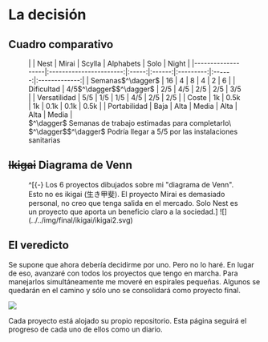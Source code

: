 # La decisión

## Cuadro comparativo
<figure class="full-width">
|                   |         Nest        | Mirai | Scylla | Alphabets | Solo   |         Night |
|-------------------|:-----------------------:|:-----:|:------:|:---------:|:------:|:-------------:|
| Semanas$^\dagger$ |            16           |   4   |    8   |     4     |    2   |       6       |
| Dificultad        | 4/5$^\dagger$$^\dagger$ |  2/5  |   4/5  |    2/5    |   2/5  |      3/5      |
| Versatilidad      |           5/5           |  1/5  |   1/5  |    4/5    |   2/5  |      2/5      |
| Coste             |            1k           |  0.5k |   1k   |    0.1k   |  0.1k  |      0.5k     |
| Portabilidad      |           Baja          |  Alta |  Media |    Alta   |  Alta  |     Media     |
<figcaption>
$^\dagger$ Semanas de trabajo estimadas para completarlo\
$^\dagger$$^\dagger$ Podría llegar a 5/5 por las instalaciones sanitarias
</figcaption>
</figure>

## ~~Ikigai~~ Diagrama de Venn

<figure>
^[{-} Los 6 proyectos dibujados sobre mi "diagrama de Venn". Esto no es ikigai (生き甲斐). El proyecto Mirai es demasiado personal, no creo que tenga salida en el mercado. Solo Nest es un proyecto que aporta un beneficio claro a la sociedad.]
![](../../img/final/ikigai/ikigai2.svg)
</figure>

## El veredicto
Se supone que ahora debería decidirme por uno. Pero no lo haré. En lugar de eso, avanzaré con todos los proyectos que tengo en marcha. Para manejarlos simultáneamente me moveré en espirales pequeñas. Algunos se quedarán en el camino y sólo uno se consolidará como proyecto final. 

![](../../img/final/squid.webp)

Cada proyecto está alojado su propio repositorio. Esta página seguirá el progreso de cada uno de ellos como un diario.

